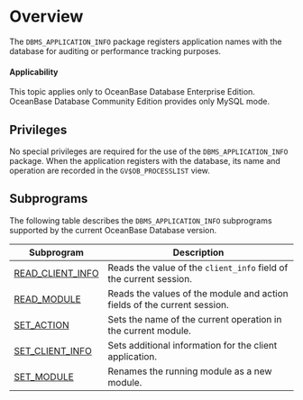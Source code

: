 # Overview

The `DBMS_APPLICATION_INFO` package registers application names with the database for auditing or performance tracking purposes.

<main id="notice" >
    <h4>Applicability</h4>
    <p>This topic applies only to OceanBase Database Enterprise Edition. OceanBase Database Community Edition provides only MySQL mode. </p>
  </main>

## Privileges


No special privileges are required for the use of the `DBMS_APPLICATION_INFO` package. When the application registers with the database, its name and operation are recorded in the `GV$OB_PROCESSLIST` view.

## Subprograms


The following table describes the `DBMS_APPLICATION_INFO` subprograms supported by the current OceanBase Database version.


| Subprogram                                       | Description                                                              |
|--------------------------------------------------|--------------------------------------------------------------------------|
| [READ_CLIENT_INFO](../1900.dbms-application-info-oracle/200.read-client-info-oracle.md) | Reads the value of the `client_info` field of the current session.       |
| [READ_MODULE](../1900.dbms-application-info-oracle/300.read-module-oracle.md)           | Reads the values of the module and action fields of the current session. |
| [SET_ACTION](../1900.dbms-application-info-oracle/400.set-action-oracle.md)             | Sets the name of the current operation in the current module.            |
| [SET_CLIENT_INFO](../1900.dbms-application-info-oracle/500.set-client-info-oracle.md)   | Sets additional information for the client application.                  |
| [SET_MODULE](../1900.dbms-application-info-oracle/600.set-module-oracle.md)             | Renames the running module as a new module.                              |
